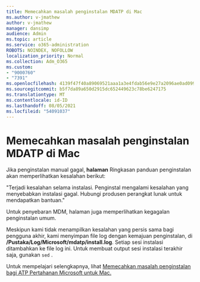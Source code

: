```yaml
---
title: Memecahkan masalah penginstalan MDATP di Mac
ms.author: v-jmathew
author: v-jmathew
manager: dansimp
audience: Admin
ms.topic: article
ms.service: o365-administration
ROBOTS: NOINDEX, NOFOLLOW
localization_priority: Normal
ms.collection: Adm_O365
ms.custom:
- "9000760"
- "7391"
ms.openlocfilehash: 4139f47f40a89069521aaa1a3e4fdab56e9e27a2096ae0ad099be827f60d51fc
ms.sourcegitcommit: b5f7da89a650d2915dc652449623c78be6247175
ms.translationtype: MT
ms.contentlocale: id-ID
ms.lasthandoff: 08/05/2021
ms.locfileid: "54091037"
---
```

# <a name="troubleshoot-mdatp-installation-problems-on-a-mac"></a>Memecahkan masalah penginstalan MDATP di Mac

Jika penginstalan manual gagal, **halaman** Ringkasan panduan penginstalan akan memperlihatkan kesalahan berikut:

"Terjadi kesalahan selama instalasi. Penginstal mengalami kesalahan yang menyebabkan instalasi gagal. Hubungi produsen perangkat lunak untuk mendapatkan bantuan."

Untuk penyebaran MDM, halaman juga memperlihatkan kegagalan penginstalan umum.

Meskipun kami tidak menampilkan kesalahan yang persis sama bagi pengguna akhir, kami menyimpan file log dengan kemajuan penginstalan, di **/Pustaka/Log/Microsoft/mdatp/install.log**. Setiap sesi instalasi ditambahkan ke file log ini. Untuk membuat output sesi instalasi terakhir saja, gunakan `sed` .

Untuk mempelajari selengkapnya, lihat [Memecahkan masalah penginstalan bagi ATP Pertahanan Microsoft untuk Mac.](https://go.microsoft.com/fwlink/?linkid=2144615)
